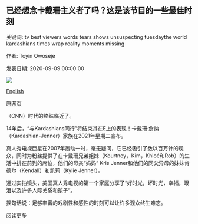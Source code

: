 ## 已经想念卡戴珊主义者了吗？这是该节目的一些最佳时刻

关键词: tv best viewers words tears shows unsuspecting tuesdaythe world kardashians times wrap reality moments missing

作者: Toyin Owoseje

发表日期: 2020-09-09 00:00:00

![](https://cdn.cnn.com/cnnnext/dam/assets/200909082155-01-kardashian-family-file-super-tease.jpg)

[English](Missing%20the%20Kardashians%20already%3F%20Here%20are%20some%20of%20the%20show%27s%20best%20moments.md)

[原网页](https://edition.cnn.com/2020/09/09/entertainment/kuwtk-best-moments-intl-scli/index.html)

（CNN）时代的终结临近了。

14年后，“与Kardashians同行”将结束其在E上的表现！卡戴珊·詹纳（Kardashian-Jenner）家族在2021年星期二宣布。

真人秀电视巨星在2007年轰动一时，毫无疑问，它已经吸引了数以百万计的观众，同时为粉丝提供了在卡戴珊兄弟姐妹（Kourtney，Kim，Khloé和Rob）的生活中排在前列的席位，他们的母亲“妈妈” Kris Jenner和他们的同父异母的妹妹肯德尔（Kendall）和凯莉（Kylie Jenner）。

通过实拍镜头，美国真人秀电视的第一个家庭分享了“好时光，坏时光，幸福，眼泪以及许多人际关系和孩子”。

换句话说：足够丰富的戏剧性和感性的时刻可以让许多观众终生难忘。

阅读更多
